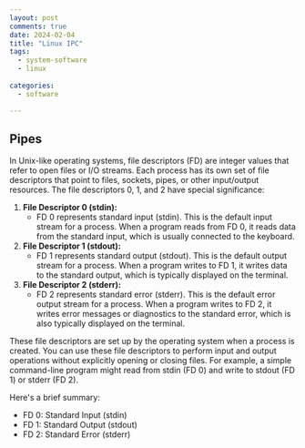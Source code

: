 ```yaml
---
layout: post
comments: true
date: 2024-02-04
title: "Linux IPC" 
tags:
  - system-software
  - linux
 
categories:
  - software

---
```


## Pipes


In Unix-like operating systems, file descriptors (FD) are integer values that refer to open files or I/O streams. Each process has its own set of file descriptors that point to files, sockets, pipes, or other input/output resources. The file descriptors 0, 1, and 2 have special significance:

1. **File Descriptor 0 (stdin):**
	- FD 0 represents standard input (stdin). This is the default input stream for a process. When a program reads from FD 0, it reads data from the standard input, which is usually connected to the keyboard.
2. **File Descriptor 1 (stdout):**
	- FD 1 represents standard output (stdout). This is the default output stream for a process. When a program writes to FD 1, it writes data to the standard output, which is typically displayed on the terminal.
3. **File Descriptor 2 (stderr):**
	- FD 2 represents standard error (stderr). This is the default error output stream for a process. When a program writes to FD 2, it writes error messages or diagnostics to the standard error, which is also typically displayed on the terminal.

These file descriptors are set up by the operating system when a process is created. You can use these file descriptors to perform input and output operations without explicitly opening or closing files. For example, a simple command-line program might read from stdin (FD 0) and write to stdout (FD 1) or stderr (FD 2).


Here's a brief summary:

- FD 0: Standard Input (stdin)
- FD 1: Standard Output (stdout)
- FD 2: Standard Error (stderr)
